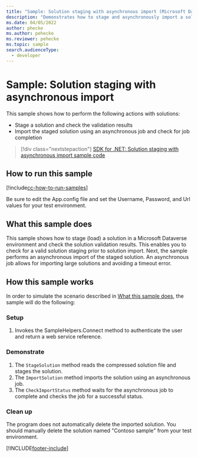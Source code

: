 ```yaml
---
title: "Sample: Solution staging with asynchronous import (Microsoft Dataverse) | Microsoft Docs"
description: "Demonstrates how to stage and asynchronously import a solution."
ms.date: 04/05/2022
author: phecke
ms.author: pehecke
ms.reviewer: pehecke
ms.topic: sample
search.audienceType:
  - developer
---
```


# Sample: Solution staging with asynchronous import

<!-- https://learn.microsoft.com/dynamics365/customer-engagement/developer/sample-work-solutions -->

This sample shows how to perform the following actions with solutions:

- Stage a solution and check the validation results
- Import the staged solution using an asynchronous job and check for job completion

> [!div class="nextstepaction"]
> [SDK for .NET: Solution staging with asynchronous import sample code](https://github.com/microsoft/PowerApps-Samples/tree/master/dataverse/orgsvc/CSharp/SolutionStagingAndImport)

## How to run this sample

[!include[cc-how-to-run-samples](../../includes/cc-how-to-run-samples.md)]

Be sure to edit the App.config file and set the Username, Password, and Url values for your test environment.

## What this sample does

This sample shows how to stage (load) a solution in a Microsoft Dataverse environment and check the solution validation results. This enables you to check for a valid solution staging prior to solution import. Next, the sample performs an asynchronous import of the staged solution. An asynchronous job allows for importing large solutions and avoiding a timeout error.

## How this sample works

In order to simulate the scenario described in [What this sample does](#what-this-sample-does), the sample will do the following:

### Setup

1. Invokes the SampleHelpers.Connect method to authenticate the user and return a web service reference.

### Demonstrate

1. The `StageSolution` method reads the compressed solution file and stages the solution.
1. The `ImportSolution` method imports the solution using an asynchronous job.
1. The `CheckImportStatus` method waits for the asynchronous job to complete and checks the job for a successful status.

### Clean up

The program does not automatically delete the imported solution. You should manually delete the solution named "Contoso sample" from your test environment.

[!INCLUDE[footer-include](../../../../includes/footer-banner.md)]
